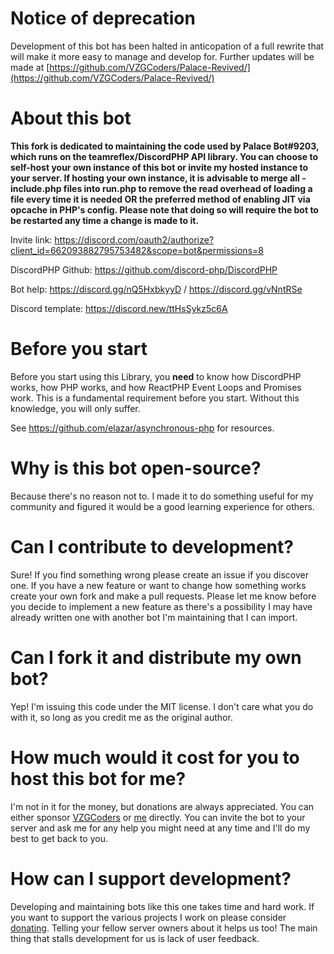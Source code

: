 # Notice of deprecation
Development of this bot has been halted in anticopation of a full rewrite that will make it more easy to manage and develop for. Further updates will be made at [https://github.com/VZGCoders/Palace-Revived/](https://github.com/VZGCoders/Palace-Revived/)

# About this bot

**This fork is dedicated to maintaining the code used by Palace Bot#9203, which runs on the teamreflex/DiscordPHP API library. You can choose to self-host your own instance of this bot or invite my hosted instance to your server. If hosting your own instance, it is advisable to merge all -include.php files into run.php to remove the read overhead of loading a file every time it is needed **OR** the preferred method of enabling JIT via opcache in PHP's config. Please note that doing so will require the bot to be restarted any time a change is made to it.**

Invite link: https://discord.com/oauth2/authorize?client_id=662093882795753482&scope=bot&permissions=8

DiscordPHP Github: https://github.com/discord-php/DiscordPHP

Bot help: https://discord.gg/nQ5HxbkyyD / https://discord.gg/vNntRSe

Discord template: https://discord.new/ttHsSykz5c6A

# Before you start
Before you start using this Library, you **need** to know how DiscordPHP works, how PHP works, and how ReactPHP Event Loops and Promises work. This is a fundamental requirement before you start. Without this knowledge, you will only suffer.

See https://github.com/elazar/asynchronous-php for resources.

# Why is this bot open-source?
Because there's no reason not to. I made it to do something useful for my community and figured it would be a good learning experience for others.

# Can I contribute to development?
Sure! If you find something wrong please create an issue if you discover one. If you have a new feature or want to change how something works create your own fork and make a pull requests. Please let me know before you decide to implement a new feature as there's a possibility I may have already written one with another bot I'm maintaining that I can import.

# Can I fork it and distribute my own bot?
Yep! I'm issuing this code under the MIT license. I don't care what you do with it, so long as you credit me as the original author.

# How much would it cost for you to host this bot for me?
I'm not in it for the money, but donations are always appreciated. You can either sponsor [VZGCoders](https://github.com/sponsors/VZGCoders) or [me](https://github.com/sponsors/valzargaming) directly. You can invite the bot to your server and ask me for any help you might need at any time and I'll do my best to get back to you.

# How can I support development?
Developing and maintaining bots like this one takes time and hard work. If you want to support the various projects I work on please consider [donating](https://github.com/sponsors/valzargaming). Telling your fellow server owners about it helps us too! The main thing that stalls development for us is lack of user feedback.
